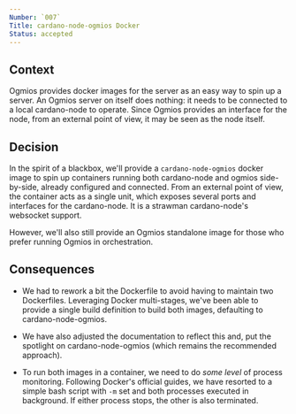 ```yaml
---
Number: `007`
Title: cardano-node-ogmios Docker
Status: accepted 
---
```


<!-- ADR template adapted from Michael Nygard's -->

## Context

<!-- What is the issue that we're seeing that is motivating this decision or change? -->

Ogmios provides docker images for the server as an easy way to spin up a server. An Ogmios server on itself does nothing: it needs to be connected to a local cardano-node to operate. Since Ogmios provides an interface for the node, from an external point of view, it may be seen as the node itself. 

## Decision

<!-- What is the change that we're proposing and/or doing? -->

In the spirit of a blackbox, we'll provide a `cardano-node-ogmios` docker image to spin up containers running both cardano-node and ogmios side-by-side, already configured and connected. From an external point of view, the container acts as a single unit, which exposes several ports and interfaces for the cardano-node. It is a strawman cardano-node's websocket support. 

However, we'll also still provide an Ogmios standalone image for those who prefer running Ogmios in orchestration. 

## Consequences

<!-- What becomes easier or more difficult to do because of this change? -->

- We had to rework a bit the Dockerfile to avoid having to maintain two Dockerfiles. Leveraging Docker multi-stages, we've been able to provide a single build definition to build both images, defaulting to cardano-node-ogmios.

- We have also adjusted the documentation to reflect this and, put the spotlight on cardano-node-ogmios (which remains the recommended approach).

- To run both images in a container, we need to do _some level_ of process monitoring. Following Docker's official guides, we have resorted to a simple bash script with `-m` set and both processes executed in background. If either process stops, the other is also terminated.
